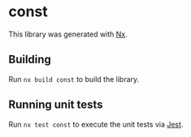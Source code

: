 # const

This library was generated with [Nx](https://nx.dev).

## Building

Run `nx build const` to build the library.

## Running unit tests

Run `nx test const` to execute the unit tests via [Jest](https://jestjs.io).
